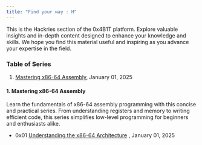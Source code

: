 ```yaml
---
title: "Find your way : H"
---
```


This is the Hackries section of the 0x4B1T platform. Explore valuable insights and in-depth content designed to enhance your knowledge and skills. We hope you find this material useful and inspiring as you advance your expertise in the field.

### Table of Series
1. [Mastering x86-64 Assembly](#mastering-x86-64-assembly), January 01, 2025

#### 1. Mastering x86-64 Assembly

Learn the fundamentals of x86-64 assembly programming with this concise and practical series. From understanding registers and memory to writing efficient code, this series simplifies low-level programming for beginners and enthusiasts alike.

- 0x01 [Understanding the x86-64 Architecture](https://kris3c.github.io/hackries/mastering-x86-64-assembly/0x01) , January 01, 2025
